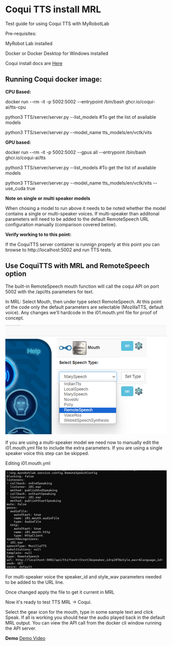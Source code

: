 <!DOCTYPE html>
<html>
<head>
</head>
<body>

<h1>Coqui TTS install MRL</h1>
<p>Test guide for using Coqui TTS with MyRobotLab</p>

<p>Pre-requisites:</p>
<p>MyRobot Lab installed</p>
<p>Docker or Docker Desktop for Windows installed</p>
<p><p>

Coqui install docs are <a href="https://docs.coqui.ai/en/latest/docker_images.html#start-a-server">Here</a>

<h2>Running Coqui docker image:</h2>

<b>CPU Based:</b>

<p>docker run --rm -it -p 5002:5002 --entrypoint /bin/bash ghcr.io/coqui-ai/tts-cpu</p>
<p>python3 TTS/server/server.py --list_models #To get the list of available models</p>
<p>python3 TTS/server/server.py --model_name tts_models/en/vctk/vits</p>


<b>GPU based:</b>

<p>docker run --rm -it -p 5002:5002 --gpus all --entrypoint /bin/bash ghcr.io/coqui-ai/tts</p>
<p>python3 TTS/server/server.py --list_models #To get the list of available models</p>
<p>python3 TTS/server/server.py --model_name tts_models/en/vctk/vits --use_cuda true</p>


<b> Note on single or multi speaker models </b>
<p>When chosing a model to run above it needs to be noted whether the model contains a single or multi-speaker voices.  If multi-speaker than additonal parameters will need to be added to the default RemoteSpeech URL configuration manually (comparison covered below).</p>

<b>Verify working to to this point:</b>
<p>If the CoquiTTS server container is runnign properly at this point you can browse to http://localhost:5002 and run TTS tests. </p>
<p></p>

<h2>Use CoquiTTS with MRL and RemoteSpeech option</h2>
<p>The built-in RemoteSpeech mouth function will call the coqui API on port 5002 with the /api/tts parameters for text. 

<p>In MRL: Select Mouth, then under type select RemoteSpeech.  At this point of the code only the default parameters are selectable (MozillaTTS, default voice).  Any changes we'll hardcode in the i01.mouth.yml file for proof of concept. </p>
<img src="images/select-remotespeech.png">
<p></p>
<p>If you are using a multi-speaker model we need now to manually edit the i01.mouth.yml file to include the extra parameters. If you are using a single speaker voice this step can be skipped.</p>
<p>Editing i01.mouth.yml<p>
<img src="images/i01-mouth.png"><p></p>
<p>For multi-speaker voice the speaker_id and style_wav parameters needed to be added to the URL line.</p>  
<p>Once changed apply the file to get it current in MRL</p>
<p>Now it's ready to test TTS MRL -> Coqui.</p>
<p>Select the gear icon for the mouth, type in some sample text and click Speak.  If all is working you should hear the audio played back in the default MRL output.  You can view the API call from the docker cli window running the API server. </p>
<b>Demo</b>
<a href="images/demo.mkv">Demo Video</a>
</body>
</html>


